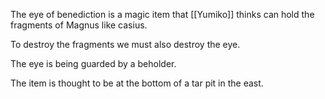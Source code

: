 The eye of benediction is a magic item that [[Yumiko]] thinks can hold the fragments of Magnus like casius. 

To destroy the fragments we must also destroy the eye. 

The eye is being guarded by a beholder.

The item is thought to be at the bottom of a tar pit in the east.